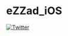 # eZZad_iOS

[![Twitter](https://img.shields.io/badge/twitter-@Pr0gmaT1k-blue.svg?style=flat)](https://twitter.com/Pr0gmaT1k)
